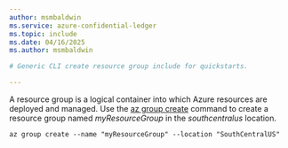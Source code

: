 ```yaml
---
author: msmbaldwin
ms.service: azure-confidential-ledger
ms.topic: include
ms.date: 04/16/2025
ms.author: msmbaldwin

# Generic CLI create resource group include for quickstarts.

---
```


A resource group is a logical container into which Azure resources are deployed and managed. Use the [az group create](/cli/azure/group#az-group-create) command to create a resource group named *myResourceGroup* in the *southcentralus* location.

```azurecli
az group create --name "myResourceGroup" --location "SouthCentralUS"
```